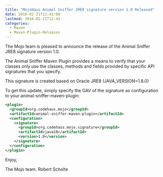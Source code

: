 ```yaml
---
title: "MojoHaus Animal Sniffer JRE8 signature version 1.0 Released"
date: 2016-02-21T12:43:00
lastmod: 2016-02-21T12:43
categories:
  - Maven
  - Maven-Plugin-Releases
---
```

The Mojo team is pleased to announce the release of the Animal Sniffer JRE8
signature version 1.0.

The Animal Sniffer Maven Plugin provides a means to verify that your classes
only use the classes, methods and fields provided by specific API signatures
that you specify.

This signature is created based on Oracle JRE8 (JAVA_VERSION=1.8.0)

To get this update, simply specify the GAV of the signature as configuration to
your animal-sniffer-maven-plugin:

```xml
<plugin>
  <groupId>org.codehaus.mojo</groupId>
  <artifactId>animal-sniffer-maven-plugin</artifactId>
  <configuration>
    <signature>
      <groupId>org.codehaus.mojo.signature</groupId>
      <artifactId>java18</artifactId>
      <version>1.0</version>
    </signature>
  </configuration>
</plugin>
```


Enjoy,

The Mojo team.
Robert Scholte
